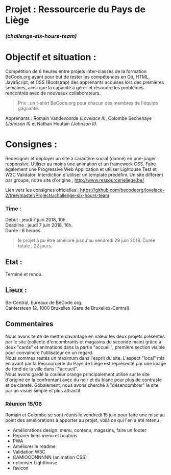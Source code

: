 
# Projet : Ressourcerie du Pays de Liège 
### *(challenge-six-hours-team)*

# Objectif et situation :
Compétition de 6 heures entre projets inter-classes de la formation BeCode.org ayant pour but de tester les compétences en Git, HTML, JavaScript, et CSS (Bootstrap) des apprenants acquises lors des premières semaines, ainsi que la capacité à gérer et résoudre les problèmes rencontrés avec de nouveaux collaborateurs.  

> Prix : un t-shirt BeCode.org pour chacun des membres de l'équipe gagnante. 

Apprenants : Romain Vandevoorde *(Lovelace II)*, Colombe Sechehaye *(Johnson II)* et Nathan Houtain *(Johnson II)*.

# Consignes :
Redesigner et déployer un site à caractère social (donné) en one-pager responsive. Utiliser au moins une animation et un framework CSS. Faire également une Progressive Web Application et utiliser Lightouse Test et W3C Validator. Interdiction d'utiliser un template prédéfini. Un site différent par groupe, notre site d'origine ; http://www.ressourcerieliege.be/
 
Lien vers les consignes officielles : https://github.com/becodeorg/lovelace-2/tree/master/Projects/challenge-six-hours-team

### Time :
Début : jeudi 7 juin 2018, 10h.   
Deadline : jeudi 7 juin 2018, 16h.  
Durée : 6 heures.

> le projet à pu être amélioré jusqu'au vendredi 29 juin 2018. Durée totale ; 22 jours.  

## Etat :
Terminé et rendu.

## Lieux :
Be-Central, bureaux de BeCode.org.  
Cantersteen 12, 1000 Bruxelles (Gare de Bruxelles-Central).

## Commentaires

Nous avons tenté de mettre davantage en valeur les deux projets présentés par le site (collecte d'encombrants et magasins de seconde main) grâce à deux "cards" et animations dans la partie "accueil", première section visible pour convaincre l'utilisateur en un regard.  
Nous sommes restés un maximum dans l'esprit du site. L'aspect "local" mis en avant par la Ressourcerie du Pays de Liège est représenté par une image de fond de la ville dans l'"accueil".    
Nous avons gardé la couleur orange principalement utilisé sur le site d'origine en la confrontant avec du noir et du blanc pour plus de contraste et de clareté. Gobalement, nous avons cherché à "désencombrer" le site par un visuel simple et plus attractif. 

### Réunion 15/06
  
Romain et Colombe se sont réunis le vendredi 15 juin pour faire une mise au point des améliorations à apporter au projet,
voilà ce qui l'en a été retenu ;
  
* Améliorations design: menu, contenu, magasins, faire un footer
* Réparer liens menu et boutons
* PWA
* Améliorer le readme
* Validation W3C
* CAMIOOONNNNN (animation CSS)
* optimiser Lighthouse
* favicon
